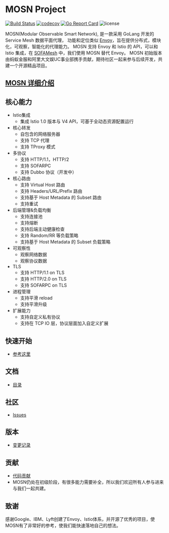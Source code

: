 # MOSN Project

[![Build Status](https://travis-ci.org/alipay/sofa-mosn.svg?branch=master)](https://travis-ci.org/alipay/sofa-mosn)
[![codecov](https://codecov.io/gh/alipay/sofa-mosn/branch/master/graph/badge.svg)](https://codecov.io/gh/alipay/sofa-mosn)
[![Go Report Card](https://goreportcard.com/badge/github.com/sofastack/sofa-mosn)](https://goreportcard.com/report/github.com/sofastack/sofa-mosn)
![license](https://img.shields.io/badge/license-Apache--2.0-green.svg)

MOSN(Modular Observable Smart Network), 是一款采用 GoLang 开发的 Service Mesh 数据平面代理，
功能和定位类似 [Envoy](https://www.envoyproxy.io/)，旨在提供分布式，模块化，可观察，智能化的代理能力。
MOSN 支持 Envoy 和 Istio 的 API，可以和 Istio 集成，在 [SOFAMesh](https://github.com/sofastack/sofa-mesh) 中，我们使用 MOSN 替代 Envoy。
MOSN 初始版本由蚂蚁金服和阿里大文娱UC事业部携手贡献，期待社区一起来参与后续开发，共建一个开源精品项目。

## [MOSN 详细介绍](docs/Introduction.md)

## 核心能力

+ Istio集成
    + 集成 Istio 1.0 版本与 V4 API，可基于全动态资源配置运行
+ 核心转发
    + 自包含的网络服务器
    + 支持 TCP 代理
    + 支持 TProxy 模式
+ 多协议
    + 支持 HTTP/1.1，HTTP/2
    + 支持 SOFARPC
    + 支持 Dubbo 协议（开发中）
+ 核心路由
    + 支持 Virtual Host 路由
    + 支持 Headers/URL/Prefix 路由
    + 支持基于 Host Metadata 的 Subset 路由
    + 支持重试
+ 后端管理&负载均衡
    + 支持连接池
    + 支持熔断
    + 支持后端主动健康检查
    + 支持 Random/RR 等负载策略
    + 支持基于 Host Metadata 的 Subset 负载策略
+ 可观察性
    + 观察网络数据
    + 观察协议数据
+ TLS
    + 支持 HTTP/1.1 on TLS
    + 支持 HTTP/2.0 on TLS
    + 支持 SOFARPC on TLS
+ 进程管理
    + 支持平滑 reload
    + 支持平滑升级
+ 扩展能力
    + 支持自定义私有协议
    + 支持在 TCP IO 层，协议层面加入自定义扩展
    
## 快速开始
* [参考这里](docs/quickstart/Setup.md) 

## 文档
* [目录](docs/Catalog.md)

## 社区
* [Issues](https://github.com/sofastack/sofa-mosn/issues)

## 版本
* [变更记录](docs/CHANGELOG.md)

## 贡献
+ [代码贡献](docs/develop/CONTRIBUTING.md) 
+ MOSN仍处在初级阶段，有很多能力需要补全，所以我们欢迎所有人参与进来与我们一起共建。
   
## 致谢
感谢Google、IBM、Lyft创建了Envoy、Istio体系，并开源了优秀的项目，使MOSN有了非常好的参考，使我们能快速落地自己的想法。